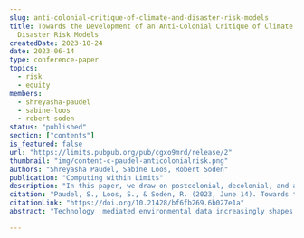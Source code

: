 ```yaml
---
slug: anti-colonial-critique-of-climate-and-disaster-risk-models
title: Towards the Development of an Anti-Colonial Critique of Climate and
  Disaster Risk Models
createdDate: 2023-10-24
date: 2023-06-14
type: conference-paper
topics:
  - risk
  - equity
members:
  - shreyasha-paudel
  - sabine-loos
  - robert-soden
status: "published"
section: ["contents"]
is_featured: false
url: "https://limits.pubpub.org/pub/cgxo9mrd/release/2"
thumbnail: "img/content-c-paudel-anticolonialrisk.png"
authors: "Shreyasha Paudel, Sabine Loos, Robert Soden"
publication: "Computing within Limits"
description: "In this paper, we draw on postcolonial, decolonial, and anti-colonial theory and a case study of a multi-hazard disaster and climate risk assessment project conducted in Nepal to examine a potential limit of contemporary environmental data practices – the potential to extend or reinforce colonial knowledge systems and extractive relationship to land."
citation: "Paudel, S., Loos, S., & Soden, R. (2023, June 14). Towards the Development of an Anti-Colonial Critique of Climate and Disaster Risk Models. Computing within Limits. Ninth Computing within Limits 2023."
citationLink: "https://doi.org/10.21428/bf6fb269.6b027e1a"
abstract: "Technology  mediated environmental data increasingly shapes how we understand the world, including pressing ecological issues such as disasters and climate change. However, like all data, environmental data is limited and partial. It is necessary to attend to the decisions and practices that create and use this data to understand their limits and advocate for alternatives. In this paper, we draw on postcolonial, decolonial, and anti-colonial theory and a case study of a multi-hazard disaster and climate risk assessment project conducted in Nepal to examine a potential limit of contemporary environmental data practices – the potential to extend or reinforce colonial knowledge systems and extractive relationship to land. Through our analysis, we draw attention to how environmental data practices, such as disaster risk assessment, may contribute to ongoing colonial relationships by privileging technocratic Eurocentric knowledge, conflating disaster effects with economic loss, ignoring ecological impact, and overlooking historical and ongoing power hierarchies.We build on our findings to think through opportunities to reimagine disaster and climate risk beyond probabilistic quantitative models. To do so, we propose four tactics towards an anti-colonial science of risk, as well as argue for a more thorough analysis that attends to situated practices of creating and using environmental data."

---
```

